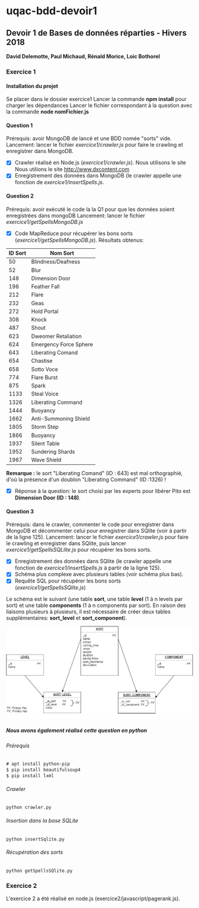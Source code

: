 # uqac-bdd-devoir1

<h2>Devoir 1 de Bases de données réparties - Hivers 2018</h2>
<b>David Delemotte, Paul Michaud, Rénald Morice, Loic Bothorel</b>

<h3>Exercice 1</h3>

<h4>Installation du projet</h4>

Se placer dans le dossier exercice1
Lancer la commande <b>npm install</b> pour charger les dépendances
Lancer le fichier correspondant à la question avec la commande <b>node nomFichier.js</b>

<h4>Question 1</h4>

Prérequis: avoir MongoDB de lancé et une BDD nomée "sorts" vide.
Lancement: lancer le fichier <i>exercice1/crawler.js</i> pour faire le crawling et enregistrer dans MongoDB.

- [x] Crawler réalisé en Node.js (<i>exercice1/crawler.js</i>). Nous utilisons le site Nous utilions le site http://www.dxcontent.com
- [x] Enregistrement des données dans MongoDB (le crawler appelle une fonction de <i>exercice1/insertSpells.js</i>.

<h4>Question 2</h4>

Prérequis: avoir exécuté le code la la Q1 pour que les données soient enregistrées dans mongoDB
Lancement: lancer le fichier <i>exercice1/getSpellsMongoDB.js</i>

- [x] Code MapReduce pour récupérer les bons sorts (<i>exercice1/getSpellsMongoDB.js</i>). Résultats obtenus:

| ID Sort | Nom Sort |
| ------- | -------- |
| 50 | Blindness/Deafness |
| 52 | Blur |
| 148 | Dimension Door |
| 198 | Feather Fall |
| 212 | Flare |
| 232 | Geas | Lesser |
| 272 | Hold Portal |
| 308 | Knock |
| 487 | Shout |
| 623 | Dweomer Retaliation |
| 624 | Emergency Force Sphere |
| 643 | Liberating Comand |
| 654 | Chastise |
| 658 | Sotto Voce |
| 774 | Flare Burst |
| 875 | Spark |
| 1133 | Steal Voice |
| 1326 | Liberating Command |
| 1444 | Buoyancy |
| 1662 | Anti-Summoning Shield |
| 1805 | Storm Step |
| 1866 | Buoyancy |
| 1937 | Silent Table |
| 1952 | Sundering Shards |
| 1967 | Wave Shield |

<b>Remarque :</b> le sort "Liberating Comand" (ID : 643) est mal orthographié, d'où la présence d'un doublon "Liberating Command" (ID :1326) !

- [x] Réponse à la question: le sort choisi par les experts pour libérer Pito est <b>Dimension Door (ID : 148)</b>.

<h4>Question 3</h4>

Prérequis: dans le crawler, commenter le code pour enregistrer dans MongoDB et décommenter celui pour enregistrer dans SQlite (voir à partir de la ligne 125).
Lancement: lancer le fichier <i>exercice1/crawler.js</i> pour faire le crawling et enregistrer dans SQlite, puis lancer <i>exercice1/getSpellsSQLlite.js</i> pour récupérer les bons sorts.

- [x] Enregistrement des données dans SQlite (le crawler appelle une fonction de <i>exercice1/insertSpells.js</i> à partir de la ligne 125).
- [x] Schéma plus complexe avec plusieurs tables (voir schéma plus bas).
- [x] Requête SQL pour récupérer les bons sorts (<i>exercice1/getSpellsSQlite.js</i>)

Le schéma est le suivant (une table <b>sort</b>, une table <b>level</b> (1 à n levels par sort) et une table <b>components</b> (1 à n components par sort). En raison des liaisons plusieurs à plusieurs, il est nécessaire de créer deux tables supplémentaires: 
<b>sort_level</b> et <b>sort_component</b>).

![alt text](./img/schemabdd.png)

<h5>Nous avons également réalisé cette question en python</h5>

<h6>Prérequis</h6>

```
# apt install python-pip
$ pip install beautifulsoup4
$ pip install lxml
```

<h6>Crawler</h6>

```
python crawler.py
```

<h6>Insertion dans la base SQLite</h6>

```
python insertSqlite.py
```

<h6>Récupération des sorts</h6>

```
python getSpellsSQlite.py
```


<h3>Exercice 2</h3>

L'exercice 2 a été réalisé en node.js (exercice2/javascript/pagerank.js). 

